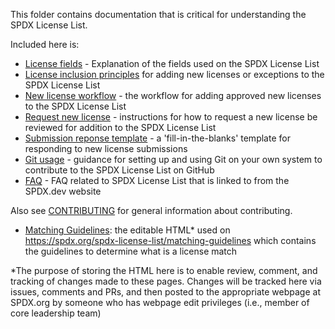 This folder contains documentation that is critical for understanding the SPDX License List.

Included here is:
* [License fields](license-fields.md) - Explanation of the fields used on the SPDX License List
* [License inclusion principles](license-inclusion-principles.md) for adding new licenses or exceptions to the SPDX License List
* [New license workflow](./new-license-workflow.md) - the workflow for adding approved new licenses to the SPDX License List
* [Request new license](request-new-license.md) - instructions for how to request a new license be reviewed for addition to the SPDX License List
* [Submission reponse template](submission-response-template.md) - a 'fill-in-the-blanks' template for responding to new license submissions
* [Git usage](git-usage.md) - guidance for setting up and using Git on your own system to contribute to the SPDX License List on GitHub
* [FAQ](faq.md) - FAQ related to SPDX License List that is linked to from the SPDX.dev website

Also see [CONTRIBUTING](./CONTRIBUTING.md) for general information about contributing.

* [Matching Guidelines](matching-guidelines): the editable HTML\* used on https://spdx.org/spdx-license-list/matching-guidelines which contains the guidelines to determine what is a license match

\*The purpose of storing the HTML here is to enable review, comment, and tracking of changes made to these pages. Changes will be tracked here via issues, comments and PRs, and then posted to the appropriate webpage at SPDX.org by someone who has webpage edit privileges (i.e., member of core leadership team)
